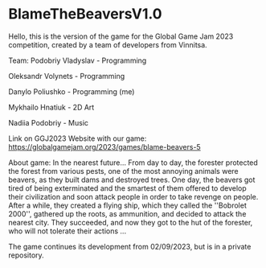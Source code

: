 # BlameTheBeaversV1.0

Hello, this is the version of the game for the Global Game Jam 2023 competition, created by a team of developers from Vinnitsa.

Team:
Podobriy Vladyslav - Programming

Oleksandr Volynets - Programming

Danylo Poliushko - Programming (me)

Mykhailo Hnatiuk - 2D Art

Nadiia Podobriy - Music

Link on GGJ2023 Website with our game:
https://globalgamejam.org/2023/games/blame-beavers-5

About game:
In the nearest future... From day to day, the forester protected the forest from various pests, one of the most annoying animals were beavers, as they built dams and destroyed trees. One day, the beavers got tired of being exterminated and the smartest of them offered to develop their civilization and soon attack people in order to take revenge on people. After a while, they created a flying ship, which they called the ''Bobrolet 2000'', gathered up the roots, as ammunition, and decided to attack the nearest city. They succeeded, and now they got to the hut of the forester, who will not tolerate their actions ...

The game continues its development from 02/09/2023, but is in a private repository.
